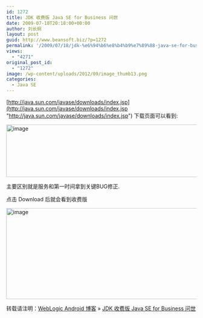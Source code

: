 ```yaml
---
id: 1272
title: JDK 收费版 Java SE for Business 问世
date: 2009-07-18T20:18:00+00:00
author: 刘长炯
layout: post
guid: http://www.beansoft.biz/?p=1272
permalink: '/2009/07/18/jdk-%e6%94%b6%e8%b4%b9%e7%89%88-java-se-for-business-%e9%97%ae%e4%b8%96/'
views:
  - "4271"
original_post_id:
  - "1272"
image: /wp-content/uploads/2012/09/image_thumb13.png
categories:
  - Java SE
---
```

[http://java.sun.com/javase/downloads/index.jsp](http://java.sun.com/javase/downloads/index.jsp "http://java.sun.com/javase/downloads/index.jsp") 下载页面可以看到:

[<img style="display:inline;border-width:0;" title="image" border="0" alt="image" src="http://www.beansoft.biz/wp-content/uploads/2010/09/image_thumb13.png" width="564" height="139" />](http://www.beansoft.biz/wp-content/uploads/2010/09/image14.png) 

主要区别就是服务和第一时间拿到关键BUG修正.

点击 Download 后就会看到收费版

[<img style="display:inline;border-width:0;" title="image" border="0" alt="image" src="http://www.beansoft.biz/wp-content/uploads/2010/09/image_thumb14.png" width="572" height="241" />](http://www.beansoft.biz/wp-content/uploads/2010/09/image15.png)

转载请注明：[WebLogic Android 博客](http://www.beansoft.biz) &raquo; [JDK 收费版 Java SE for Business 问世](http://www.beansoft.biz/2009/07/18/jdk-%e6%94%b6%e8%b4%b9%e7%89%88-java-se-for-business-%e9%97%ae%e4%b8%96/)